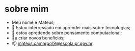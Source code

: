 # sobre mim #

- Meu nome é Mateus;
- 👀 Estou interressado em aprender mais sobre tecnologias;
- 🌱 estou apredendo sobre pensamento computacional;
- 💞️a criar novos benefícios;
- 📫 mateus.camargo19@escola.pr.gov.br.
<!---
MateusCamargo069/MateusCamargo069 is a ✨ special ✨ repository because its `README.md` (this file) appears on your GitHub profile.
You can click the Preview link to take a look at your changes.
--->
